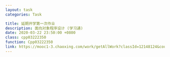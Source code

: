```yaml
---
layout: task
categories: Task

title: 延期开学第一次作业
description: 面向对象程序设计 (学习通)
date: 2020-03-22 23:50:00 +0800
class: cpp03222350
function: Cpp03222350
link: https://mooc1-3.chaoxing.com/work/getAllWork?classId=12148124&courseId=206084759&isdisplaytable=2&mooc=1&ut=s&enc=6054df4acb9c431d0f6c367fa6f3946a&cpi=95357415&openc=dedc1dcb7a89e9c19e9eb54c26f118af
---
```


